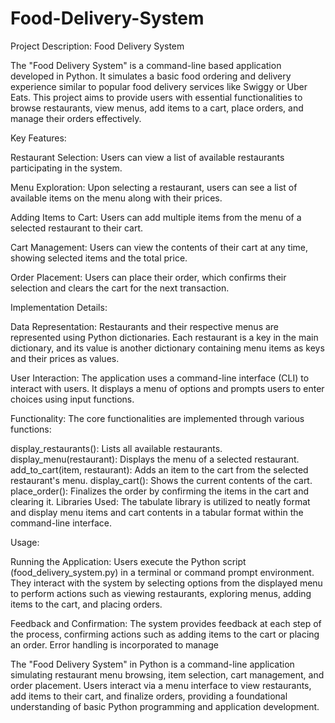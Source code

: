 # Food-Delivery-System
Project Description: Food Delivery System

The "Food Delivery System" is a command-line based application developed in Python. It simulates a basic food ordering and delivery experience similar to popular food delivery services like Swiggy or Uber Eats. This project aims to provide users with essential functionalities to browse restaurants, view menus, add items to a cart, place orders, and manage their orders effectively.

Key Features:

Restaurant Selection: Users can view a list of available restaurants participating in the system.

Menu Exploration: Upon selecting a restaurant, users can see a list of available items on the menu along with their prices.

Adding Items to Cart: Users can add multiple items from the menu of a selected restaurant to their cart.

Cart Management: Users can view the contents of their cart at any time, showing selected items and the total price.

Order Placement: Users can place their order, which confirms their selection and clears the cart for the next transaction.

Implementation Details:

Data Representation: Restaurants and their respective menus are represented using Python dictionaries. Each restaurant is a key in the main dictionary, and its value is another dictionary containing menu items as keys and their prices as values.

User Interaction: The application uses a command-line interface (CLI) to interact with users. It displays a menu of options and prompts users to enter choices using input functions.

Functionality: The core functionalities are implemented through various functions:

display_restaurants(): Lists all available restaurants.
display_menu(restaurant): Displays the menu of a selected restaurant.
add_to_cart(item, restaurant): Adds an item to the cart from the selected restaurant's menu.
display_cart(): Shows the current contents of the cart.
place_order(): Finalizes the order by confirming the items in the cart and clearing it.
Libraries Used: The tabulate library is utilized to neatly format and display menu items and cart contents in a tabular format within the command-line interface.

Usage:

Running the Application: Users execute the Python script (food_delivery_system.py) in a terminal or command prompt environment. They interact with the system by selecting options from the displayed menu to perform actions such as viewing restaurants, exploring menus, adding items to the cart, and placing orders.

Feedback and Confirmation: The system provides feedback at each step of the process, confirming actions such as adding items to the cart or placing an order. Error handling is incorporated to manage


The "Food Delivery System" in Python is a command-line application simulating restaurant menu browsing, item selection, cart management, and order placement. Users interact via a menu interface to view restaurants, add items to their cart, and finalize orders, providing a foundational understanding of basic Python programming and application development.

